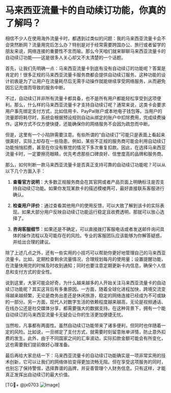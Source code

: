 # 马来西亚流量卡的自动续订功能，你真的了解吗？

相信不少人在使用海外流量卡时，都遇到过类似的问题：我的马来西亚流量卡会不会突然断网？流量用完后怎么办？特别是对于经常需要跨国办公、旅行或者留学的朋友来说，网络连接的重要性不言而喻。那么今天咱们就来聊聊马来西亚流量卡的自动续订功能——这是很多人关心却又不太清楚的一个话题。

首先，让我们先明确一点：马来西亚流量卡到底有没有自动续订的功能呢？答案是肯定的！很多正规的马来西亚流量卡服务商都会提供自动续订服务。这种功能的设计初衷是为了让用户在流量耗尽后无需手动操作就能继续享受网络服务，从而避免因忘记充值而导致的服务中断。

不过，自动续订并非所有流量卡都具备，也不是所有用户都能轻松享受到这项便利。那么，什么样的马来西亚流量卡才支持自动续订呢？通常来说，这类卡会要求用户事先绑定支付方式，比如信用卡、PayPal账户或本地电子钱包等。当用户的流量即将耗尽时，系统会根据预设规则自动从绑定的账户中扣除费用，完成续费操作。这种方式不仅方便快捷，还能确保你的网络服务不会因为疏忽而中断。

但是，这里有一个小陷阱需要注意。有些所谓的“自动续订”可能只是表面上看起来很美好，实际上却存在一些隐患。例如，某些不正规的服务商可能会利用自动续订功能悄悄扣费，甚至在你没有察觉的情况下多次重复扣款。因此，在选择马来西亚流量卡时，一定要擦亮眼睛，优先考虑那些口碑良好、信誉度高的品牌和服务商。

那么，如何判断一款马来西亚流量卡是否真正支持可靠的自动续订功能呢？可以从以下几个方面入手：

1. **查看官方说明**：大多数正规服务商会在其官网或者产品页面上明确标注是否支持自动续订功能。如果你发现某款卡的描述模棱两可，最好直接联系客服进行确认。
   
2. **检查用户评价**：通过查看其他用户的使用反馈，可以大致了解到该卡的实际表现。如果大部分用户反映自动续订功能运行稳定且收费透明，那就可以放心选择了。

3. **咨询客服细节**：如果还是不确定，可以直接拨打客服电话或者发送邮件询问具体的操作流程以及可能存在的风险。专业的客服团队应该能够为你解答疑惑，并给出合理的建议。

除了上述几点之外，还有一些实用的小技巧可以帮助你更好地管理自己的马来西亚流量卡。比如，定期检查剩余流量情况，合理规划每月的使用量；设置提醒功能，在流量快用完的时候及时收到通知；同时也要注意定期更新卡内信息，确保个人信息和支付方式的安全性。

说到这里，大家可能会好奇，为什么越来越多的人开始关注马来西亚流量卡的自动续订功能呢？其实这背后有多重原因。一方面，随着全球化进程加快，跨境交流变得越来越频繁，无论是商务出差还是休闲旅游，稳定的网络连接已经成为不可或缺的一部分。另一方面，现代人对数字生活的依赖程度越来越高，无论是视频通话、在线办公还是社交媒体分享，都需要强大的数据支持。在这种背景下，拥有一个能自动续订的马来西亚流量卡无疑会让你的生活更加便捷无忧。

当然啦，凡事都有两面性。虽然自动续订功能带来了诸多便利，但同时也伴随着一定的风险。比如说，一旦绑定了支付方式，就需要时刻留意账单详情，防止意外扣费的发生。此外，由于不同国家之间的汇率波动，实际扣款金额可能会有所变化，这也需要我们提前做好心理准备。

最后再给大家总结一下：马来西亚流量卡的自动续订功能确实是一项非常实用的技术创新，它可以让我们的网络体验变得更加流畅无阻。但在享受这项服务的同时，也别忘了保持警惕，选择靠谱的品牌，并妥善管理个人财务信息。只有这样，才能真正发挥出自动续订的最大价值。

[TG💪+ @jx0703 ![Image](https://github.com/user-attachments/assets/dbca1d08-cadb-493c-b0ec-ad6f7a83f270)]